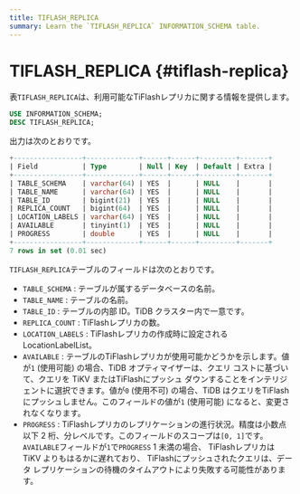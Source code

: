 ```yaml
---
title: TIFLASH_REPLICA
summary: Learn the `TIFLASH_REPLICA` INFORMATION_SCHEMA table.
---
```


# TIFLASH_REPLICA {#tiflash-replica}

表`TIFLASH_REPLICA`は、利用可能なTiFlashレプリカに関する情報を提供します。

```sql
USE INFORMATION_SCHEMA;
DESC TIFLASH_REPLICA;
```

出力は次のとおりです。

```sql
+-----------------+-------------+------+------+---------+-------+
| Field           | Type        | Null | Key  | Default | Extra |
+-----------------+-------------+------+------+---------+-------+
| TABLE_SCHEMA    | varchar(64) | YES  |      | NULL    |       |
| TABLE_NAME      | varchar(64) | YES  |      | NULL    |       |
| TABLE_ID        | bigint(21)  | YES  |      | NULL    |       |
| REPLICA_COUNT   | bigint(64)  | YES  |      | NULL    |       |
| LOCATION_LABELS | varchar(64) | YES  |      | NULL    |       |
| AVAILABLE       | tinyint(1)  | YES  |      | NULL    |       |
| PROGRESS        | double      | YES  |      | NULL    |       |
+-----------------+-------------+------+------+---------+-------+
7 rows in set (0.01 sec)
```

`TIFLASH_REPLICA`テーブルのフィールドは次のとおりです。

-   `TABLE_SCHEMA` : テーブルが属するデータベースの名前。
-   `TABLE_NAME` : テーブルの名前。
-   `TABLE_ID` : テーブルの内部 ID。TiDB クラスター内で一意です。
-   `REPLICA_COUNT` : TiFlashレプリカの数。
-   `LOCATION_LABELS` : TiFlashレプリカの作成時に設定される LocationLabelList。
-   `AVAILABLE` : テーブルのTiFlashレプリカが使用可能かどうかを示します。値が`1` (使用可能) の場合、TiDB オプティマイザーは、クエリ コストに基づいて、クエリを TiKV またはTiFlashにプッシュ ダウンすることをインテリジェントに選択できます。値が`0` (使用不可) の場合、TiDB はクエリをTiFlashにプッシュしません。このフィールドの値が`1` (使用可能) になると、変更されなくなります。
-   `PROGRESS` : TiFlashレプリカのレプリケーションの進行状況。精度は小数点以下 2 桁、分レベルです。このフィールドのスコープは`[0, 1]`です。 `AVAILABLE`フィールドが`1`で`PROGRESS` 1 未満の場合、 TiFlashレプリカは TiKV よりもはるかに遅れており、 TiFlashにプッシュされたクエリは、データ レプリケーションの待機のタイムアウトにより失敗する可能性があります。
